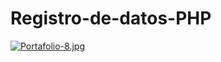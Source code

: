 # Registro-de-datos-PHP

[![Portafolio-8.jpg](https://i.postimg.cc/JhLmD2fx/Portafolio-8.jpg)](https://postimg.cc/VJD22DL0)
